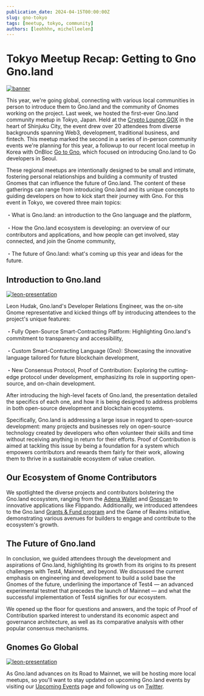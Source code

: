 ```yaml
---
publication_date: 2024-04-15T00:00:00Z
slug: gno-tokyo
tags: [meetup, tokyo, community]
authors: [leohhhn, michelleelen]
---
```


# Tokyo Meetup Recap: Getting to Gno Gno.land


[![banner](https://gnolang.github.io/blog/2024-04-15_gno-tokyo/src/thumbs/Banner.png)](https://gnolang.github.io/blog/2024-04-15_gno-tokyo/src/Banner.png)


This year, we're going global, connecting with various local communities in 
person to introduce them to Gno.land and the community of Gnomes working on the
project. Last week, we hosted the first-ever Gno.land community meetup in Tokyo, 
Japan. Held at the [Crypto Lounge GOX](https://cryptoloungegox.com/) in the heart
of Shinjuku City, the event drew over 20 attendees from diverse backgrounds spanning 
Web3, development, traditional business, and fintech. This meetup marked the second
in a series of in-person community events we're planning for this year, a followup 
to our recent local meetup in Korea with OnBloc
[Go to Gno](https://medium.com/onbloc/go-to-gno-recap-intro-to-the-gno-stack-with-memeland-284a43d7f620),
which focused on introducing Gno.land to Go developers in Seoul.

These regional meetups are intentionally designed to be small and intimate, 
fostering personal relationships and building a community of trusted Gnomes 
that can influence the future of Gno.land. The content of these gatherings can 
range from introducing Gno.land and its unique concepts to guiding developers on 
how to kick start their journey with Gno. For this event in Tokyo, we covered 
three main topics:

・What is Gno.land: an introduction to the Gno language and the platform,

・How the Gno.land ecosystem is developing: an overview of our contributors and applications, and how people can get involved, stay connected, and join the Gnome community,

・The future of Gno.land: what's coming up this year and ideas for the future.

## Introduction to Gno.land
[![leon-presentation](https://gnolang.github.io/blog/2024-04-15_gno-tokyo/src/thumbs/leon-poc.png)](https://gnolang.github.io/blog/2024-04-15_gno-tokyo/src/leon-poc.png)

Leon Hudak, Gno.land's Developer Relations Engineer, was the on-site Gnome
representative and kicked things off by introducing attendees to the project's 
unique features:

・Fully Open-Source Smart-Contracting Platform: Highlighting Gno.land's commitment to transparency and accessibility,

・Custom Smart-Contracting Language (Gno): Showcasing the innovative language tailored for future blockchain development, 

・New Consensus Protocol, Proof of Contribution: Exploring the cutting-edge protocol under development, emphasizing its role in supporting open-source, and on-chain development.

After introducing the high-level facets of Gno.land, the presentation
detailed the specifics of each one, and how it is being designed to address 
problems in both open-source development and blockchain ecosystems. 

Specifically, Gno.land is addressing a large issue in regard to open-source
development: many projects and businesses rely on open-source technology created 
by developers who often volunteer their skills and time without receiving anything
in return for their efforts. Proof of Contribution is aimed at tackling this
issue by being a foundation for a system which empowers contributors and rewards 
them fairly for their work, allowing them to thrive in a sustainable ecosystem of
value creation.

## Our Ecosystem of Gnome Contributors
We spotlighted the diverse projects and contributors bolstering the Gno.land 
ecosystem, ranging from the [Adena Wallet](https://adena.app) and
[Gnoscan](https://gnoscan.io) to innovative applications like Flippando. 
Additionally, we introduced attendees to the Gno.land
[Grants & Fund program](https://github.com/gnolang/ecosystem-fund-grants)
and the Game of Realms initiative, demonstrating various avenues for builders to
engage and contribute to the ecosystem's growth.

## The Future of Gno.land
In conclusion, we guided attendees through the development and aspirations of 
Gno.land, highlighting its growth from its origins to its present challenges 
with Test4, Mainnet, and beyond. We discussed the current emphasis 
on engineering and development to build a solid base the Gnomes of the future,
underlining the importance of Test4 — an advanced experimental testnet that 
precedes the launch of Mainnet — and what the successful implementation of Test4 
signifies for our ecosystem.

We opened up the floor for questions and answers, and the topic of Proof of 
Contribution sparked interest to understand its economic aspect and governance
architecture, as well as its comparative analysis with other popular consensus 
mechanisms.

## Gnomes Go Global
[![leon-presentation](https://gnolang.github.io/blog/2024-04-15_gno-tokyo/src/thumbs/merch.jpg)](https://gnolang.github.io/blog/2024-04-15_gno-tokyo/src/merch.jpg)

As Gno.land advances on its Road to Mainnet, we will be hosting more local
meetups, so you'll want to stay updated on upcoming Gno.land events by visiting 
our [Upcoming Events](https://gno.land/events) page and following us on 
[Twitter](https://twitter.com/_gnoland).
